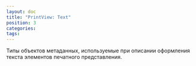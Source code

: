 ```yaml
---
layout: doc
title: "PrintView: Text"
position: 3
categories: 
tags: 
---
```


Типы объектов метаданных, используемые при описании оформления текста элементов печатного представления.

   



 

 

